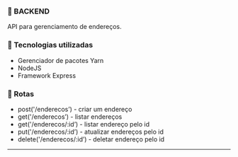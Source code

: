 ### :page_facing_up: BACKEND
API para gerenciamento de endereços.

### :page_facing_up: Tecnologias utilizadas
- Gerenciador de pacotes Yarn
- NodeJS
- Framework Express

### :page_facing_up: Rotas

- post('/enderecos’) - criar um endereço
- get('/enderecos’) - listar endereços
- get('/enderecos/:id’) - listar endereço pelo id
- put('/enderecos/:id’) - atualizar endereços pelo id
- delete('/enderecos/:id’) - deletar endereço pelo id

---
